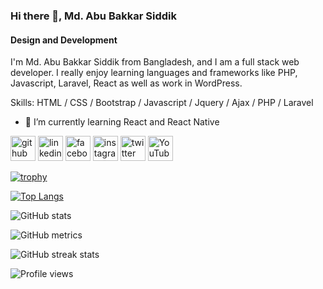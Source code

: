 ### Hi there 👋, Md. Abu Bakkar Siddik
#### Design and Development

I'm Md. Abu Bakkar Siddik from Bangladesh, and I am a full stack web developer. I really enjoy learning languages and frameworks like PHP, Javascript, Laravel, React as well as work in WordPress.

Skills: HTML / CSS / Bootstrap / Javascript / Jquery / Ajax / PHP / Laravel

- 🌱 I’m currently learning React and React Native 


[<img src='https://cdn.jsdelivr.net/npm/simple-icons@3.0.1/icons/github.svg' alt='github' height='40'>](https://github.com/Abs-Anik)  [<img src='https://cdn.jsdelivr.net/npm/simple-icons@3.0.1/icons/linkedin.svg' alt='linkedin' height='40'>](https://www.linkedin.com/in/md-abu-bakkar-siddik-web-developer/)  [<img src='https://cdn.jsdelivr.net/npm/simple-icons@3.0.1/icons/facebook.svg' alt='facebook' height='40'>](https://www.facebook.com/riasatfarabi.anik)  [<img src='https://cdn.jsdelivr.net/npm/simple-icons@3.0.1/icons/instagram.svg' alt='instagram' height='40'>](https://www.instagram.com/abs_anik11/)  [<img src='https://cdn.jsdelivr.net/npm/simple-icons@3.0.1/icons/twitter.svg' alt='twitter' height='40'>](https://twitter.com/Abs_Anik11)  [<img src='https://cdn.jsdelivr.net/npm/simple-icons@3.0.1/icons/youtube.svg' alt='YouTube' height='40'>](https://www.youtube.com/channel/VN14mLdm6JTpF9VUhsiHng)  

[![trophy](https://github-profile-trophy.vercel.app/?username=Abs-Anik)](https://github.com/ryo-ma/github-profile-trophy)

[![Top Langs](https://github-readme-stats.vercel.app/api/top-langs/?username=Abs-Anik)](https://github.com/anuraghazra/github-readme-stats)

![GitHub stats](https://github-readme-stats.vercel.app/api?username=Abs-Anik&show_icons=true)  

![GitHub metrics](https://metrics.lecoq.io/Abs-Anik)  

![GitHub streak stats](https://github-readme-streak-stats.herokuapp.com/?user=Abs-Anik)  

![Profile views](https://gpvc.arturio.dev/Abs-Anik)  

<!--
**Abs-Anik/Abs-Anik** is a ✨ _special_ ✨ repository because its `README.md` (this file) appears on your GitHub profile.

Here are some ideas to get you started:

- 🔭 I’m currently working on ...
- 🌱 I’m currently learning ...
- 👯 I’m looking to collaborate on ...
- 🤔 I’m looking for help with ...
- 💬 Ask me about ...
- 📫 How to reach me: ...
- 😄 Pronouns: ...
- ⚡ Fun fact: ...
-->
